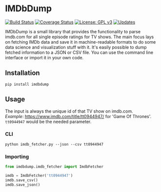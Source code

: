 # IMDbDump
[![Build Status](https://travis-ci.com/fuuman/imdbdump.svg?token=dNr9gvKCz2cmaPy1fg3m&branch=master)](https://travis-ci.com/fuuman/imdbdump)
[![Coverage Status](https://coveralls.io/repos/github/fuuman/imdbdump/badge.svg?branch=master)](https://coveralls.io/github/fuuman/imdbdump?branch=master)
[![License: GPL v3](https://img.shields.io/badge/License-GPLv3-blue.svg)](https://www.gnu.org/licenses/gpl-3.0)
[![Updates](https://pyup.io/repos/github/fuuman/imdbdump/shield.svg)](https://pyup.io/repos/github/fuuman/imdbdump/)


IMDbDump is a small library that provides the functionality to parse imdb.com for all single episode ratings for TV shows. The main focus lays on fetching IMDb data and save it in machine-readable formats to do some data science and visualization stuff with it. It's easily possible to dump fetched information to a JSON or CSV file. You can use the command line interface or import it in your own code.

## Installation
```
pip install imdbdump
```

## Usage
The input is always the unique id of that TV show on imdb.com. </br>
_Example_: https://www.imdb.com/title/tt0944947/ for 'Game Of Thrones'. `tt0944947` would be the needed parameter.
### CLI
```
python imdb_fetcher.py --json --csv tt0944947
```

### Importing
```python
from imdbdump.imdb_fetcher import ImdbFetcher

imdb = ImdbFetcher('tt0944947')
imdb.save_csv()
imdb.save_json()
```
